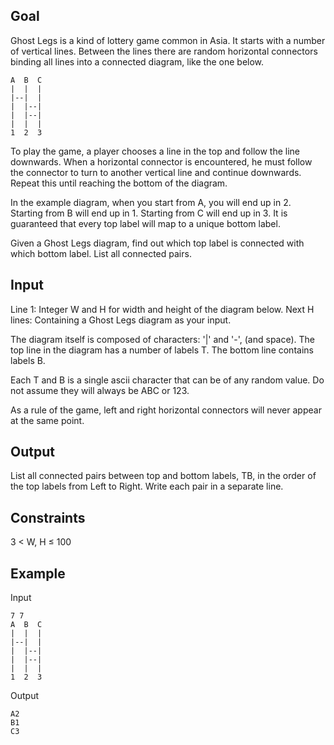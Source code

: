 Goal
----
Ghost Legs is a kind of lottery game common in Asia. It starts with a number of vertical lines. Between the lines there are random horizontal connectors binding all lines into a connected diagram, like the one below.
```
A  B  C
|  |  |
|--|  |
|  |--|
|  |--|
|  |  |
1  2  3
```
To play the game, a player chooses a line in the top and follow the line downwards. When a horizontal connector is encountered, he must follow the connector to turn to another vertical line and continue downwards. Repeat this until reaching the bottom of the diagram.

In the example diagram, when you start from A, you will end up in 2. Starting from B will end up in 1. Starting from C will end up in 3. It is guaranteed that every top label will map to a unique bottom label.

Given a Ghost Legs diagram, find out which top label is connected with which bottom label. List all connected pairs.

Input
-----
Line 1: Integer W and H for width and height of the diagram below.
Next H lines: Containing a Ghost Legs diagram as your input.

The diagram itself is composed of characters: '|' and '-', (and space).
The top line in the diagram has a number of labels T.
The bottom line contains labels B.

Each T and B is a single ascii character that can be of any random value. Do not assume they will always be ABC or 123.

As a rule of the game, left and right horizontal connectors will never appear at the same point.

Output
------
List all connected pairs between top and bottom labels, TB, in the order of the top labels from Left to Right. Write each pair in a separate line.

Constraints
-----------
3 < W, H ≤ 100

Example
-------
Input
```
7 7
A  B  C
|  |  |
|--|  |
|  |--|
|  |--|
|  |  |
1  2  3
```
Output
```
A2
B1
C3
```
